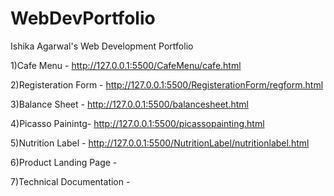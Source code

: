 # WebDevPortfolio
Ishika Agarwal's Web Development Portfolio



1)Cafe Menu -      http://127.0.0.1:5500/CafeMenu/cafe.html


2)Registeration Form -  http://127.0.0.1:5500/RegisterationForm/regform.html


3)Balance Sheet -      http://127.0.0.1:5500/balancesheet.html


4)Picasso Painintg-  http://127.0.0.1:5500/picassopainting.html

5)Nutrition Label - http://127.0.0.1:5500/NutritionLabel/nutritionlabel.html


6)Product Landing Page - 

7)Technical Documentation - 


